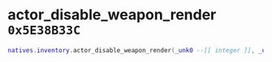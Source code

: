 # actor_disable_weapon_render `0x5E38B33C`

```lua
natives.inventory.actor_disable_weapon_render(_unk0 --[[ integer ]], _unk1 --[[ integer ]], _unk2 --[[ integer ]])
```